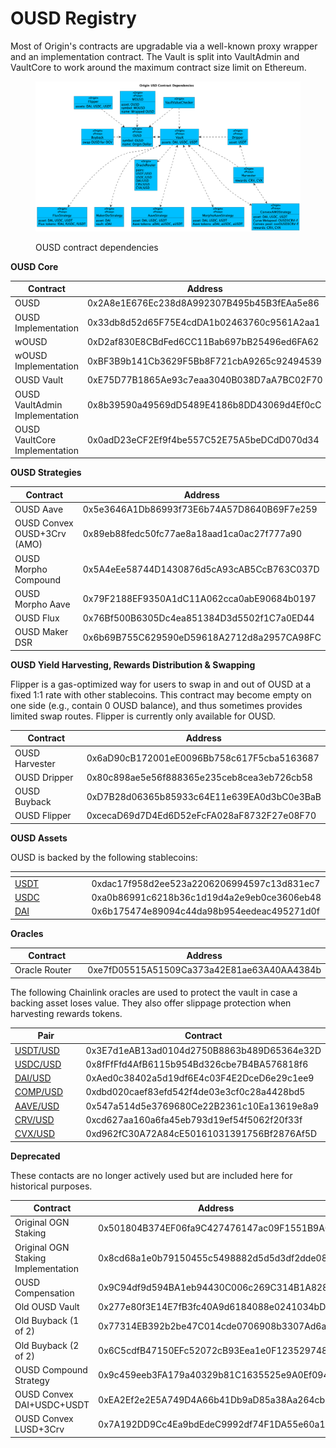 # OUSD Registry

Most of Origin's contracts are upgradable via a well-known proxy wrapper and an implementation contract. The Vault is split into VaultAdmin and VaultCore to work around the maximum contract size limit on Ethereum.

<figure><img src="../../.gitbook/assets/ousdContracts.png" alt=""><figcaption><p>OUSD contract dependencies</p></figcaption></figure>

**OUSD Core**

<table><thead><tr><th width="190">Contract</th><th width="633">Address</th></tr></thead><tbody><tr><td>OUSD</td><td>0x2A8e1E676Ec238d8A992307B495b45B3fEAa5e86</td></tr><tr><td>OUSD Implementation</td><td>0x33db8d52d65F75E4cdDA1b02463760c9561A2aa1</td></tr><tr><td>wOUSD</td><td>0xD2af830E8CBdFed6CC11Bab697bB25496ed6FA62</td></tr><tr><td>wOUSD Implementation</td><td>0xBF3B9b141Cb3629F5Bb8F721cbA9265c92494539</td></tr><tr><td>OUSD Vault</td><td>0xE75D77B1865Ae93c7eaa3040B038D7aA7BC02F70</td></tr><tr><td>OUSD VaultAdmin<br>Implementation</td><td>0x8b39590a49569dD5489E4186b8DD43069d4Ef0cC</td></tr><tr><td>OUSD VaultCore<br>Implementation</td><td>0x0adD23eCF2Ef9f4be557C52E75A5beDCdD070d34</td></tr></tbody></table>

**OUSD Strategies**

<table><thead><tr><th width="276">Contract</th><th>Address</th></tr></thead><tbody><tr><td>OUSD Aave</td><td>0x5e3646A1Db86993f73E6b74A57D8640B69F7e259</td></tr><tr><td>OUSD Convex OUSD+3Crv (AMO)</td><td>0x89eb88fedc50fc77ae8a18aad1ca0ac27f777a90</td></tr><tr><td>OUSD Morpho Compound</td><td>0x5A4eEe58744D1430876d5cA93cAB5CcB763C037D</td></tr><tr><td>OUSD Morpho Aave</td><td>0x79F2188EF9350A1dC11A062cca0abE90684b0197</td></tr><tr><td>OUSD Flux</td><td>0x76Bf500B6305Dc4ea851384D3d5502f1C7a0ED44</td></tr><tr><td>OUSD Maker DSR</td><td>0x6b69B755C629590eD59618A2712d8a2957CA98FC</td></tr></tbody></table>

**OUSD Yield Harvesting, Rewards Distribution & Swapping**

Flipper is a gas-optimized way for users to swap in and out of OUSD at a fixed 1:1 rate with other stablecoins. This contract may become empty on one side (e.g., contain 0 OUSD balance), and thus sometimes provides limited swap routes. Flipper is currently only available for OUSD.

<table><thead><tr><th width="194">Contract</th><th>Address</th></tr></thead><tbody><tr><td>OUSD Harvester</td><td>0x6aD90cB172001eE0096Bb758c617F5cba5163687</td></tr><tr><td>OUSD Dripper</td><td>0x80c898ae5e56f888365e235ceb8cea3eb726cb58</td></tr><tr><td>OUSD Buyback</td><td>0xD7B28d06365b85933c64E11e639EA0d3bC0e3BaB</td></tr><tr><td>OUSD Flipper</td><td>0xcecaD69d7D4Ed6D52eFcFA028aF8732F27e08F70</td></tr></tbody></table>

**OUSD Assets**

OUSD is backed by the following stablecoins:

<table data-header-hidden><thead><tr><th width="136"></th><th></th></tr></thead><tbody><tr><td><a href="https://etherscan.io/address/0xdac17f958d2ee523a2206206994597c13d831ec7">USDT</a></td><td>0xdac17f958d2ee523a2206206994597c13d831ec7</td></tr><tr><td><a href="https://etherscan.io/address/0xa0b86991c6218b36c1d19d4a2e9eb0ce3606eb48">USDC</a></td><td>0xa0b86991c6218b36c1d19d4a2e9eb0ce3606eb48</td></tr><tr><td><a href="https://etherscan.io/address/0x6b175474e89094c44da98b954eedeac495271d0f">DAI</a></td><td>0x6b175474e89094c44da98b954eedeac495271d0f</td></tr></tbody></table>

**Oracles**

<table><thead><tr><th width="204">Contract</th><th>Address</th></tr></thead><tbody><tr><td>Oracle Router</td><td>0xe7fD05515A51509Ca373a42E81ae63A40AA4384b</td></tr></tbody></table>

The following Chainlink oracles are used to protect the vault in case a backing asset loses value. They also offer slippage protection when harvesting rewards tokens.

<table><thead><tr><th width="181">Pair</th><th>Contract</th></tr></thead><tbody><tr><td><a href="https://data.chain.link/ethereum/mainnet/stablecoins/usdt-usd">USDT/USD</a></td><td>0x3E7d1eAB13ad0104d2750B8863b489D65364e32D</td></tr><tr><td><a href="https://data.chain.link/ethereum/mainnet/stablecoins/usdc-usd">USDC/USD</a></td><td>0x8fFfFfd4AfB6115b954Bd326cbe7B4BA576818f6</td></tr><tr><td><a href="https://data.chain.link/ethereum/mainnet/stablecoins/dai-usd">DAI/USD</a></td><td>0xAed0c38402a5d19df6E4c03F4E2DceD6e29c1ee9</td></tr><tr><td><a href="https://data.chain.link/ethereum/mainnet/crypto-usd/comp-usd">COMP/USD</a></td><td>0xdbd020caef83efd542f4de03e3cf0c28a4428bd5</td></tr><tr><td><a href="https://data.chain.link/ethereum/mainnet/crypto-usd/aave-usd">AAVE/USD</a></td><td>0x547a514d5e3769680Ce22B2361c10Ea13619e8a9</td></tr><tr><td><a href="https://data.chain.link/ethereum/mainnet/crypto-usd/crv-usd">CRV/USD</a></td><td>0xcd627aa160a6fa45eb793d19ef54f5062f20f33f</td></tr><tr><td><a href="https://data.chain.link/ethereum/mainnet/crypto-usd/cvx-usd">CVX/USD</a></td><td>0xd962fC30A72A84cE50161031391756Bf2876Af5D</td></tr></tbody></table>

**Deprecated**

These contacts are no longer actively used but are included here for historical purposes.

<table><thead><tr><th width="224">Contract</th><th>Address</th></tr></thead><tbody><tr><td>Original OGN Staking</td><td>0x501804B374EF06fa9C427476147ac09F1551B9A0</td></tr><tr><td>Original OGN Staking Implementation</td><td>0x8cd68a1e0b79150455c5498882d5d5d3df2dde08</td></tr><tr><td>OUSD Compensation</td><td>0x9C94df9d594BA1eb94430C006c269C314B1A8281</td></tr><tr><td>Old OUSD Vault</td><td>0x277e80f3E14E7fB3fc40A9d6184088e0241034bD</td></tr><tr><td>Old Buyback (1 of 2)</td><td>0x77314EB392b2be47C014cde0706908b3307Ad6a9</td></tr><tr><td>Old Buyback (2 of 2)</td><td>0x6C5cdfB47150EFc52072cB93Eea1e0F123529748</td></tr><tr><td>OUSD Compound Strategy</td><td>0x9c459eeb3FA179a40329b81C1635525e9A0Ef094</td></tr><tr><td>OUSD Convex DAI+USDC+USDT</td><td>0xEA2Ef2e2E5A749D4A66b41Db9aD85a38Aa264cb3</td></tr><tr><td>OUSD Convex LUSD+3Crv</td><td>0x7A192DD9Cc4Ea9bdEdeC9992df74F1DA55e60a19</td></tr></tbody></table>
